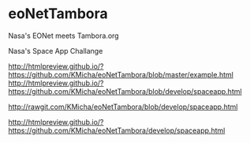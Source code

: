 # eoNetTambora
Nasa's EONet meets Tambora.org

Nasa's Space App Challange 

http://htmlpreview.github.io/?https://github.com/KMicha/eoNetTambora/blob/master/example.html
http://htmlpreview.github.io/?https://github.com/KMicha/eoNetTambora/blob/develop/spaceapp.html

http://rawgit.com/KMicha/eoNetTambora/blob/develop/spaceapp.html

http://htmlpreview.github.io/?https://github.com/KMicha/eoNetTambora/develop/spaceapp.html

